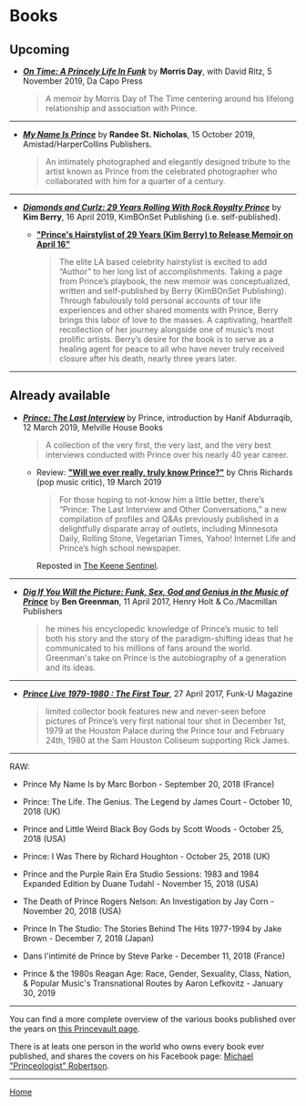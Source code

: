 
# Books

## Upcoming

 - [***On Time: A Princely Life In Funk***](https://www.dacapopress.com/titles/morris-day/on-time/9780306922206/) by **Morris Day**, with David Ritz, 5 November 2019, Da Capo Press

    > A memoir by Morris Day of The Time centering around his lifelong relationship and association with Prince.

---
    
 - [***My Name Is Prince***](https://www.harpercollins.com/9780062939234/my-name-is-prince/) by **Randee St. Nicholas**, 15 October 2019, Amistad/HarperCollins Publishers.
 
    > An intimately photographed and elegantly designed tribute to the artist known as Prince from the celebrated photographer who collaborated with him for a quarter of a century.

---

 - [***Diamonds and Curlz: 29 Years Rolling With Rock Royalty Prince***](http://diamondsncurlz.com/) by **Kim Berry**, 16 April 2019, KimBOnSet Publishing (i.e. self-published).
 
    - [**"Prince's Hairstylist of 29 Years (Kim Berry) to Release Memoir on April 16"**](https://eurweb.com/2019/03/princes-hairstylist-of-29-years-kim-berry-to-release-memoir-on-april-16/)
    
       > The elite LA based celebrity hairstylist is excited to add “Author” to her long list of accomplishments. Taking a page from Prince’s playbook, the new memoir was conceptualized, written and self-published by Berry (KimBOnSet Publishing). Through fabulously told personal accounts of tour life experiences and other shared moments with Prince, Berry brings this labor of love to the masses. A captivating, heartfelt recollection of her journey alongside one of music’s most prolific artists. Berry’s desire for the book is to serve as a healing agent for peace to all who have never truly received closure after his death, nearly three years later.    

---

## Already available

 - [***Prince: The Last Interview***](https://www.mhpbooks.com/books/prince-the-last-interview/) by Prince, introduction by Hanif Abdurraqib, 12 March 2019, Melville House Books 

    > A collection of the very first, the very last, and the very best interviews conducted with Prince over his nearly 40 year career.
    
    - Review: [**"Will we ever really, truly know Prince?"**](https://www.washingtonpost.com/entertainment/books/will-we-ever-really-truly-know-prince/2019/03/18/4ae1f464-49a0-11e9-9663-00ac73f49662_story.html) by Chris Richards (pop music critic), 19 March 2019
    
       > For those hoping to not-know him a little better, there’s “Prince: The Last Interview and Other Conversations,” a new compilation of profiles and Q&As previously published in a delightfully disparate array of outlets, including Minnesota Daily, Rolling Stone, Vegetarian Times, Yahoo! Internet Life and Prince’s high school newspaper.
       
       Reposted in [The Keene Sentinel](https://www.sentinelsource.com/will-we-ever-really-truly-know-prince/article_e533dc18-5d86-52b4-b914-73d7f7dac9b6.html).

---

 - [***Dig If You Will the Picture: Funk, Sex, God and Genius in the Music of Prince***](https://us.macmillan.com/books/9781250128379) by **Ben Greenman**, 11 April 2017, Henry Holt & Co./Macmillan Publishers
 
    > he mines his encyclopedic knowledge of Prince’s music to tell both his story and the story of the paradigm-shifting ideas that he communicated to his millions of fans around the world. Greenman's take on Prince is the autobiography of a generation and its ideas.

---
 
 - [***Prince Live 1979-1980 : The First Tour***](http://www.funku.fr/en/2017/prince-live-1979-1980-the-first-tour-2/), 27 April 2017, Funk-U Magazine
 
    > limited collector book features new and never-seen before pictures of Prince’s very first national tour shot in December 1st, 1979 at the Houston Palace during the Prince tour and February 24th, 1980 at the Sam Houston Coliseum supporting Rick James.
    
---

RAW:

- Prince My Name Is by Marc Borbon - September 20, 2018 (France)

- Prince: The Life. The Genius. The Legend by James Court - October 10, 2018 (UK)

- Prince and Little Weird Black Boy Gods by Scott Woods - October 25, 2018 (USA)

- Prince: I Was There by Richard Houghton - October 25, 2018 (UK)

- Prince and the Purple Rain Era Studio Sessions: 1983 and 1984 Expanded Edition by Duane Tudahl - November 15, 2018 (USA)

- The Death of Prince Rogers Nelson: An Investigation by Jay Corn - November 20, 2018 (USA)

- Prince In The Studio: The Stories Behind The Hits 1977-1994 by Jake Brown - December 7, 2018 (Japan)

- Dans l'intimité de Prince by Steve Parke - December 11, 2018 (France)

- Prince & the 1980s Reagan Age: Race, Gender, Sexuality, Class, Nation, & Popular Music's Transnational Routes by Aaron Lefkovitz - January 30, 2019
 
---

You can find a more complete overview of the various books published over the years on [this Princevault page](http://www.princevault.com/index.php?title=Bibliography). 

There is at leats one person in the world who owns every book ever published, and shares the covers on his Facebook page: [Michael "Princeologist" Robertson](https://www.facebook.com/worldpeacewithmichael).

---

[Home](../)
